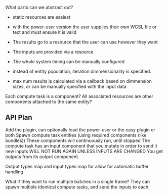 What parts can we abstract out?

- static resources are easiest

- with the power-user version the user supplies their own WGSL file or text and must ensure it is valid

- The results go to a resource that the user can use however they want
- The inputs are provided via a resource
- The whole system timing can be manually configured
- instead of entity population, iteration dimmensionality is specified.
- max num results is calculated via a callback based on dimmension sizes, or can be manually specified with the input data

Each compute task is a component?
All associated resources are other components attached to the same entity?

## API Plan

Add the plugin, can optionally load the power-user or the easy plugin or both
Spawn compute task entities (using required components (like bundles))
These components will continuously run, until stopped
The compute task has an input component that you mutate in order to send it new inputs
WILL NOT RUN AGAIN UNLESS INPUTS ARE CHANGED
You get outputs from its output component

Output types map and input types map for allow for automatic buffer handling

What if they want to run multiple batches in a single frame?
They can spawn multiple identical compute tasks, and send the inputs to each.
